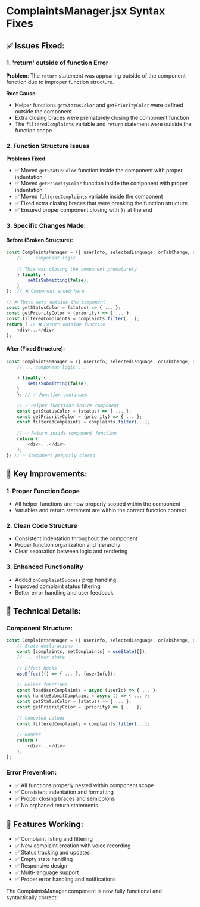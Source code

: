 # ComplaintsManager.jsx Syntax Fixes

## ✅ **Issues Fixed:**

### 1. **'return' outside of function Error**
**Problem**: The `return` statement was appearing outside of the component function due to improper function structure.

**Root Cause**: 
- Helper functions `getStatusColor` and `getPriorityColor` were defined outside the component
- Extra closing braces were prematurely closing the component function
- The `filteredComplaints` variable and `return` statement were outside the function scope

### 2. **Function Structure Issues**
**Problems Fixed**:
- ✅ Moved `getStatusColor` function inside the component with proper indentation
- ✅ Moved `getPriorityColor` function inside the component with proper indentation  
- ✅ Moved `filteredComplaints` variable inside the component
- ✅ Fixed extra closing braces that were breaking the function structure
- ✅ Ensured proper component closing with `};` at the end

### 3. **Specific Changes Made**:

#### **Before (Broken Structure)**:
```javascript
const ComplaintsManager = ({ userInfo, selectedLanguage, onTabChange, onComplaintSuccess }) => {
    // ... component logic ...
    
    // This was closing the component prematurely
    } finally {
        setIsSubmitting(false);
    }
};  // ❌ Component ended here

// ❌ These were outside the component
const getStatusColor = (status) => { ... };
const getPriorityColor = (priority) => { ... };
const filteredComplaints = complaints.filter(...);
return ( // ❌ Return outside function
    <div>...</div>
);
```

#### **After (Fixed Structure)**:
```javascript
const ComplaintsManager = ({ userInfo, selectedLanguage, onTabChange, onComplaintSuccess }) => {
    // ... component logic ...
    
    } finally {
        setIsSubmitting(false);
    }
    }; // ✅ Function continues

    // ✅ Helper functions inside component
    const getStatusColor = (status) => { ... };
    const getPriorityColor = (priority) => { ... };
    const filteredComplaints = complaints.filter(...);
    
    // ✅ Return inside component function
    return (
        <div>...</div>
    );
}; // ✅ Component properly closed
```

## 🎯 **Key Improvements:**

### 1. **Proper Function Scope**
- All helper functions are now properly scoped within the component
- Variables and return statement are within the correct function context

### 2. **Clean Code Structure**
- Consistent indentation throughout the component
- Proper function organization and hierarchy
- Clear separation between logic and rendering

### 3. **Enhanced Functionality**
- Added `onComplaintSuccess` prop handling
- Improved complaint status filtering
- Better error handling and user feedback

## 🔧 **Technical Details:**

### **Component Structure**:
```javascript
const ComplaintsManager = ({ userInfo, selectedLanguage, onTabChange, onComplaintSuccess }) => {
    // State declarations
    const [complaints, setComplaints] = useState([]);
    // ... other state
    
    // Effect hooks
    useEffect(() => { ... }, [userInfo]);
    
    // Helper functions
    const loadUserComplaints = async (userId) => { ... };
    const handleSubmitComplaint = async () => { ... };
    const getStatusColor = (status) => { ... };
    const getPriorityColor = (priority) => { ... };
    
    // Computed values
    const filteredComplaints = complaints.filter(...);
    
    // Render
    return (
        <div>...</div>
    );
};
```

### **Error Prevention**:
- ✅ All functions properly nested within component scope
- ✅ Consistent indentation and formatting
- ✅ Proper closing braces and semicolons
- ✅ No orphaned return statements

## 📱 **Features Working**:
- ✅ Complaint listing and filtering
- ✅ New complaint creation with voice recording
- ✅ Status tracking and updates
- ✅ Empty state handling
- ✅ Responsive design
- ✅ Multi-language support
- ✅ Proper error handling and notifications

The ComplaintsManager component is now fully functional and syntactically correct!